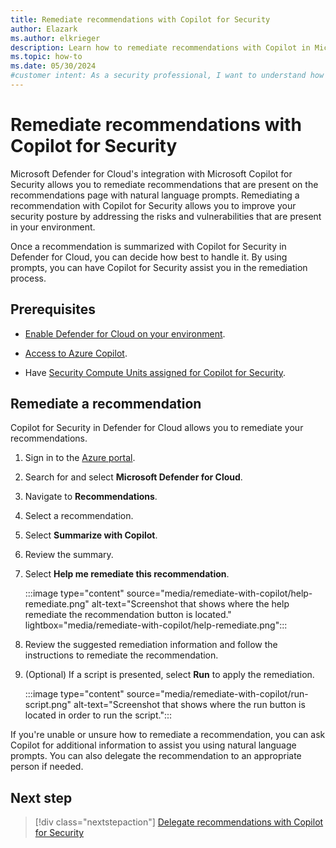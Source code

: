 ```yaml
---
title: Remediate recommendations with Copilot for Security
author: Elazark
ms.author: elkrieger
description: Learn how to remediate recommendations with Copilot in Microsoft Defender for Cloud and improve your security posture.
ms.topic: how-to
ms.date: 05/30/2024
#customer intent: As a security professional, I want to understand how to use Copilot to remediate recommendations in Defender for Cloud so that I can improve my security posture.
---
```


# Remediate recommendations with Copilot for Security

Microsoft Defender for Cloud's integration with Microsoft Copilot for Security allows you to remediate recommendations that are present on the recommendations page with natural language prompts. Remediating a recommendation with Copilot for Security allows you to improve your security posture by addressing the risks and vulnerabilities that are present in your environment.

Once a recommendation is summarized with Copilot for Security in Defender for Cloud, you can decide how best to handle it. By using prompts, you can have Copilot for Security assist you in the remediation process.

## Prerequisites

- [Enable Defender for Cloud on your environment](connect-azure-subscription.md).

- [Access to Azure Copilot](../copilot/overview.md).

- Have [Security Compute Units assigned for Copilot for Security](/copilot/security/get-started-security-copilot).

## Remediate a recommendation

Copilot for Security in Defender for Cloud allows you to remediate your recommendations.

1. Sign in to the [Azure portal](https://portal.azure.com).

1. Search for and select **Microsoft Defender for Cloud**.

1. Navigate to **Recommendations**.

1. Select a recommendation.

1. Select **Summarize with Copilot**.

1. Review the summary.

1. Select **Help me remediate this recommendation**.

    :::image type="content" source="media/remediate-with-copilot/help-remediate.png" alt-text="Screenshot that shows where the help remediate the recommendation button is located." lightbox="media/remediate-with-copilot/help-remediate.png":::

1. Review the suggested remediation information and follow the instructions to remediate the recommendation.

1. (Optional) If a script is presented, select **Run** to apply the remediation.

    :::image type="content" source="media/remediate-with-copilot/run-script.png" alt-text="Screenshot that shows where the run button is located in order to run the script.":::

If you're unable or unsure how to remediate a recommendation, you can ask Copilot for additional information to assist you using natural language prompts. You can also delegate the recommendation to an appropriate person if needed.

## Next step

> [!div class="nextstepaction"]
> [Delegate recommendations with Copilot for Security](delegate-with-copilot.md)
